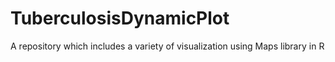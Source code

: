 # TuberculosisDynamicPlot
A repository which includes a variety of visualization using Maps library in R

